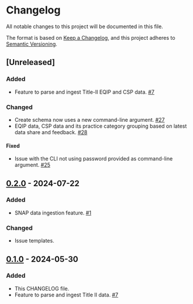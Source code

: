 # Changelog

All notable changes to this project will be documented in this file.

The format is based on [Keep a Changelog](https://keepachangelog.com/en/1.1.0/),
and this project adheres to [Semantic Versioning](https://semver.org/spec/v2.0.0.html).

## [Unreleased]

### Added

- Feature to parse and ingest Title-II EQIP and CSP
  data. [#7](https://github.com/policy-design-lab/data-ingestion/issues/7)

### Changed

- Create schema now uses a new command-line
  argument. [#27](https://github.com/policy-design-lab/data-ingestion/issues/27)
- EQIP data, CSP data and its practice category grouping based on latest data share and
  feedback. [#28](https://github.com/policy-design-lab/data-ingestion/issues/28)

#### Fixed

- Issue with the CLI not using password provided as command-line
  argument. [#25](https://github.com/policy-design-lab/data-ingestion/issues/25)

## [0.2.0] - 2024-07-22

### Added

- SNAP data ingestion feature. [#1](https://github.com/policy-design-lab/data-ingestion/issues/1)

### Changed

- Issue templates.

## [0.1.0] - 2024-05-30

### Added

- This CHANGELOG file.
- Feature to parse and ingest Title II data. [#7](https://github.com/policy-design-lab/data-ingestion/issues/7)

[0.2.0]: https://github.com/policy-design-lab/data-ingestion/compare/0.1.0...0.2.0

[0.1.0]: https://github.com/policy-design-lab/data-ingestion/releases/tag/0.1.0
